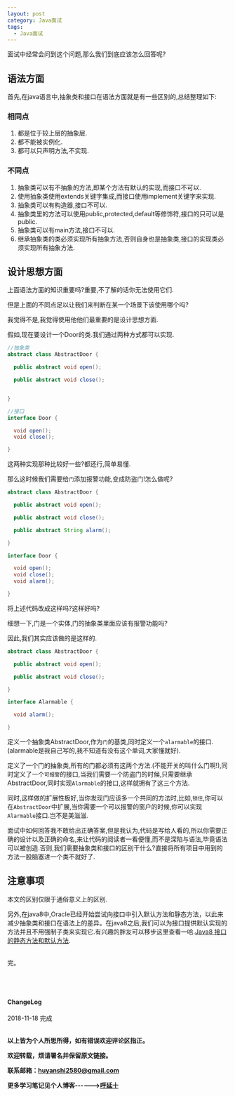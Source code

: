 ```yaml
---
layout: post
category: Java面试
tags:
  - Java面试
---
```


面试中经常会问到这个问题,那么我们到底应该怎么回答呢?

## 语法方面

首先,在java语言中,抽象类和接口在语法方面就是有一些区别的,总结整理如下:

### 相同点

1. 都是位于较上层的抽象层.
2. 都不能被实例化.
3. 都可以只声明方法,不实现.

### 不同点

1. 抽象类可以有不抽象的方法,即某个方法有默认的实现,而接口不可以.
2. 使用抽象类使用extends关键字集成,而接口使用implement关键字来实现.
3. 抽象类可以有构造器,接口不可以.
4. 抽象类里的方法可以使用public,protected,default等修饰符,接口的只可以是public.
5. 抽象类可以有main方法,接口不可以.
6. 继承抽象类的类必须实现所有抽象方法,否则自身也是抽象类,接口的实现类必须实现所有抽象方法.


## 设计思想方面

上面语法方面的知识重要吗?重要,不了解的话你无法使用它们.

但是上面的不同点足以让我们来判断在某一个场景下该使用哪个吗?

我觉得不是,我觉得使用他他们最重要的是设计思想方面.


假如,现在要设计一个Door的类.我们通过两种方式都可以实现.

```java
//抽象类
abstract class AbstractDoor {

  public abstract void open();

  public abstract void close();


}

//接口
interface Door {

  void open();
  void close();

}
```

这两种实现那种比较好一些?都还行,简单易懂.

那么这时候我们需要给`门`添加报警功能,变成防盗门!怎么做呢?

```java
abstract class AbstractDoor {

  public abstract void open();

  public abstract void close();

  public abstract String alarm();

}

interface Door {

  void open();
  void close();
  void alarm();

}
```

将上述代码改成这样吗?这样好吗?

细想一下,门是一个实体,门的抽象类里面应该有报警功能吗?

因此,我们其实应该做的是这样的.

```java
abstract class AbstractDoor {

  public abstract void open();

  public abstract void close();

}

interface Alarmable {

  void alarm();

}
```

定义一个抽象类AbstractDoor,作为`门`的基类,同时定义一个`alarmable`的接口.(alarmable是我自己写的,我不知道有没有这个单词,大家懂就好).

定义了一个门的抽象类,所有的门都必须有这两个方法.(不能开关的叫什么门啊!),同时定义了一个`可报警`的接口,当我们需要一个防盗门的时候,只需要继承AbstractDoor,同时实现`Alarmable`的接口,这样就拥有了这三个方法.

同时,这样做的扩展性极好,当你发现门应该多一个共同的方法时,比如,`锁住`,你可以在`AbstractDoor`中扩展,当你需要一个可以报警的窗户的时候,你可以实现`Alarmable`接口.岂不是美滋滋.

面试中如何回答我不敢给出正确答案,但是我认为,代码是写给人看的,所以你需要正确的设计以及正确的命名,来让代码的阅读者一看便懂,而不是深陷与语法,毕竟语法可以被创造.否则,我们需要抽象类和接口的区别干什么?直接将所有项目中用到的方法一股脑塞进一个类不就好了.

## 注意事项

本文的区别仅限于通俗意义上的区别.

另外,在java8中,Oracle已经开始尝试向接口中引入默认方法和静态方法，以此来减少抽象类和接口在语法上的差异。在java8之后,我们可以为接口提供默认实现的方法并且不用强制子类来实现它.有兴趣的胖友可以移步这里查看一哈.<a href="{{ site.baseurl }}/java8/java/2018/03/10/java8-%E6%8E%A5%E5%8F%A3%E7%9A%84%E9%9D%99%E6%80%81%E6%96%B9%E6%B3%95%E5%92%8C%E9%BB%98%E8%AE%A4%E6%96%B9%E6%B3%95/">Java8 接口的静态方法和默认方法</a>.



<br>
完。

<br>
<br>
<br>
<br>
<h4>ChangeLog</h4>
2018-11-18 完成
<br>
<br>

**以上皆为个人所思所得，如有错误欢迎评论区指正。**

**欢迎转载，烦请署名并保留原文链接。**

**联系邮箱：huyanshi2580@gmail.com**

**更多学习笔记见个人博客------><a href="{{ site.baseurl }}/">呼延十</a>**
